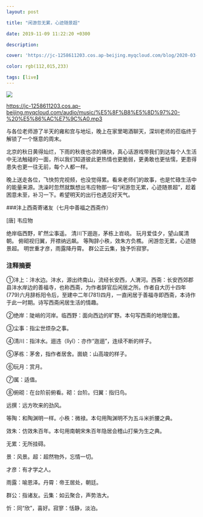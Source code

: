 ```yaml
---
layout: post

title: "闲游忽无累，心迹随景超"

date: 2019-11-09 11:22:20 +0300

description:  

cover: 'https://jc-1258611203.cos.ap-beijing.myqcloud.com/blog/2020-03-09-1361583724166_.pic_hd.jpg'

color: rgb(112,015,233)

tags: [live]
---
```


![](https://jc-1258611203.cos.ap-beijing.myqcloud.com/blog/2020-03-09-1361583724166_.pic_hd.jpg)

https://jc-1258611203.cos.ap-beijing.myqcloud.com/audio/music/%E5%8F%B8%E5%8D%97%20-%20%E5%86%AC%E7%9C%A0.mp3


与各位老师游了半天的雍和宫与地坛，晚上在家里喝酒聊天，深圳老师的莅临终于解锁了一个惬意的周末。

北京的秋日黄得灿烂，下雨的秋夜也凉的痛快，真心话游戏带我们到达每个人生活中无法触碰的一面，所以我们知道彼此更热情也更脆弱，更勇敢也更怯懦，更患得患失也更一往无前，每个人都一样。

晚上送走各位，飞快剪完视频，也没觉得累。看来老师们的故事，也是忙碌生活中的能量来源。洗澡时忽然就飘想出韦应物那一句“闲游忽无累，心迹随景超”，趁着困意未至，补习一下。希望明天的出行也遇见好天气。

###沣上西斋寄诸友（七月中善福之西斋作）

[唐] 韦应物

绝岸临西野，旷然尘事遥。
清川下逦迤，茅栋上岧峣。
玩月爱佳夕，望山属清朝。
俯砌视归翼，开襟纳远飙。
等陶辞小秩，效朱方负樵。
闲游忽无累，心迹随景超。
明世重才彦，雨露降丹霄。
群公正云集，独予忻寂寥。

### 注释摘要

①沣上：沣水边。沣水，源出终南山，流经长安西，人渭河。西斋：长安西郊郡县沣水岸边的善福寺，也称西斋，为作者辞官后闲居之所。作者自大历十四年(779)六月辞栎阳令后，至建中二年(781)四月，一直闲居于善福寺即西斋，本诗作于此一时期。诗写西斋闲居生活的情趣。

②绝岸：陡峭的河岸。临西野：面向西边的旷野。本句写西斋的地理位置。

③尘事：指尘世烦杂之事。

④清川：指沣水。逦违（lǐyǐ）：亦作“迤逦”，连续不断的样子。

⑤茅栋：茅舍，指作者居舍。崮蛲：山高竣的样子。

⑥玩月：赏月。

⑦属：适值。

⑧俯砌：在台阶前俯看。砌：台阶。归翼：指归鸟。

远撰：远方吹来的劲风。

等陶：和陶渊明一样。小秩：微禄。本句用陶渊明不为五斗米折腰之典。

效朱：仿效朱百年。本句用南朝宋朱百年隐居会稽山打柴为生之典。

无累：无所挂碍。

景：风景。超：超然物外，忘情一切。

才彦：有才学之人。

雨露：喻恩泽。丹霄：帝王居处，朝廷。

群公：指诸友。云集：如云聚合，声势浩大。

忻：同“欣”，喜好。寂寥：恬静，淡泊。











